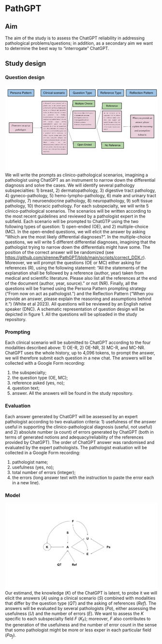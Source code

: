 # PathGPT

## Aim

The aim of the study is to assess the ChatGPT reliability in addressing pathological problems/questions; in addition, as a secondary aim we want to determine the best way to “interrogate” ChatGPT.

## Study design

### Question design
![Question design](figures/Question_Design.png)
We will write the prompts as clinico-pathological scenarios, imagining a pathologist using ChatGPT as an instrument to narrow down the differential diagnosis and solve the cases. We will identify several pathology subspecialties: 1) breast, 2) dermatopathology, 3) digestive tract pathology, 4) gyneco-pathology, 5) hemo-lympho-pathology, 6) male and urinary tract pathology, 7) neuroendocrine pathology, 8) neuropathology, 9) soft tissue pathology, 10) thoracic pathology. For each subspecialty, we will write 5 clinico-pathological scenarios. The scenarios will be written according to the most recent guidelines and reviewed by a pathologist expert in the subfield. Each scenario will be prompted to ChatGTP using the two following types of question: 1) open-ended (OE), and 2) multiple-choice (MC). In the open-ended questions, we will elicit the answer by asking “Which are the most likely differential diagnoses?”. In the multiple-choice questions, we will write 5 different differential diagnoses, imagining that the pathologist trying to narrow down the differentials might have some. The position of the correct answer will be randomized (see https://github.com/slrenne/PathGPT/blob/main/scripts/correct_DDX.r). Moreover, we will prompt the questions (OE or MC) either asking for references (R), using the following statement: “All the statements of the explanation shall be followed by a reference (author, year) taken from medical and scientific literature. Please also list all the references at the end of the document (author, year, source).” or not (NR). Finally, all the questions will be framed using the Persona Pattern prompting strategy (“From now on act as pathologist.”) and the Reflection Pattern (“When you provide an answer, please explain the reasoning and assumptions behind it.”) (White et al 2023). All questions will be reviewed by an English native speaker (DNC). A schematic representation of question design will be depicted in figure 1. All the questions will be uploaded in the study repository.

### Prompting
Each clinical scenario will be submitted to ChatGPT according to the four modalities described above: 1) OE-R, 2) OE-NR, 3) MC-R, and MC-NR. ChatGPT uses the whole history, up to 4,096 tokens, to prompt the answer, we will therefore submit each question in a new chat. The answers will be collected with a Google Form recording: 
1. the subspecialty; 
2. the question type (OE, MC);
3. reference asked (yes, no);
4. question text;
5. answer. 
All the answers will be found in the study repository.

### Evaluation
Each answer generated by ChatGPT will be assessed by an expert pathologist according to two evaluation criteria: 1) usefulness of the answer useful in supporting the clinico-pathological diagnosis (useful, not useful) and 2) absolute number (a count) of errors generated by ChatGPT (both in terms of generated notions and adequacy/reliability of the references provided by ChatGPT).  The order of ChatGPT answer was randomised and evaluated by the expert pathologists. The pathologist evaluation will be collected in a Google Form recording: 
1. pathologist name; 
2. usefulness (yes, no); 
3. total number of errors (integer); 
4. the errors (long answer text with the instruction to paste the error each in a new line).

### Model

![Directed Acyclic Graph](figures/DAG.png)
Our estimand, the knowledge ($K$) of the ChatGPT is latent, to probe it we will elicit the answers ($A$) using a clinical scenario ($S$) combined with   modalities that differ by the question type ($QT$) and the asking of references ($Ref$). The answers will be evaluated by several pathologists ($Pa$), either assessing the usefulness ($U$) and the number of errors ($E$). We want to assess the $K$ specific to each subspecialty field $F$ ($K_F$); moreover, $F$ also contributes to the generation of the usefulness and the number of error count in the sense that somo pathologist might be more or less exper in each particular field ($Pa_f$).
